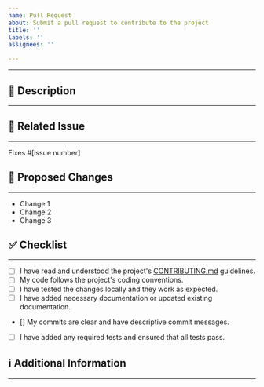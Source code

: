 ```yaml
---
name: Pull Request
about: Submit a pull request to contribute to the project
title: ''
labels: ''
assignees: ''

---
```


---

## **🚀 Description**
---

<!-- Provide a brief description of the changes introduced by this pull request -->

## **🔗 Related Issue**
---

<!-- If this pull request is related to an existing issue, provide the issue number and a brief description -->

Fixes #[issue number]

## **📝 Proposed Changes**
---

<!-- Describe the specific changes introduced by this pull request -->

- Change 1
- Change 2
- Change 3

## **✅ Checklist**
---

<!-- Mark the following checkboxes with [x] once they are completed -->

- [ ] I have read and understood the project's [CONTRIBUTING.md](link-to-CONTRIBUTING.md) guidelines.
- [ ] My code follows the project's coding conventions.
- [ ] I have tested the changes locally and they work as expected.
- [ ] I have added necessary documentation or updated existing documentation.
- [] My commits are clear and have descriptive commit messages.
- [ ] I have added any required tests and ensured that all tests pass.

## **ℹ️ Additional Information**
---

<!-- Add any additional information or context that may be helpful for the reviewers -->

